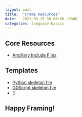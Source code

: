 ```yaml
---
layout: post
title:  "Frame Resources"
date:   2021-03-15 00:00:00 -0800
categories: language-basics
---
```


## Core Resources

* [Ancillary Include Files](https://github.com/frame-lang/frame-ancillary-files)

## Templates

* [Python skeleton file](https://gist.github.com/frame-lang/38fc57b434b034e9ebd87ebcb9ae40a4)
* [GDScript skeleton file](https://gist.github.com/frame-lang/3dd0d757296e1970a30c770ea940cb10)
* []


## **Happy Framing!**
